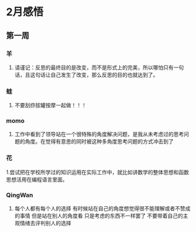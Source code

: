 # 2月感悟
## 第一周
### 羊
1. 请谨记：反思的最终目的是改变，而不是形式上的完美，所以哪怕只有一句话，且这句话让自己发生了改变，那么反思的目的也就达到了。

### 蛙
1. 不要刮痧拔罐按摩一起做！！！

### momo
1. 工作中看到了领导站在一个很特殊的角度解决问题，是我从未考虑过的思考问题的角度。在觉得有意思的同时被这种多角度思考问题的方式冲击到了

### 花
1.尝试把在学校所学过的知识运用在实际工作中，就比如讲数学的整体思想和函数思想活用在编程语言里面。

### QingWan
1. 每个人都有每个人的选择  有时候站在自己的角度想觉得很不能理解或者不赞成的事情 但是站在别人的角度看 只是考虑的东西不一样罢了 不要带着自己的主观情绪去评判别人的选择
